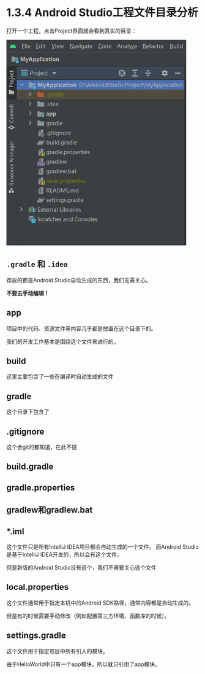 # 1.3.4 Android Studio工程文件目录分析

打开一个工程，点击Project界面就会看到真实的目录：

![](./asset/工程目录.png)

## `.gradle` 和 `.idea`

存放的都是Android Studio自动生成的东西，我们无需关心。

**不要去手动编辑！**

## app

项目中的代码、资源文件等内容几乎都是放置在这个目录下的。

我们的开发工作基本是围绕这个文件夹进行的。

## build

这里主要包含了一些在编译时自动生成的文件

## gradle

这个目录下包含了

## .gitignore

这个会git的都知道，在此不提

## build.gradle

## gradle.properties

## gradlew和gradlew.bat

## *.iml

这个文件只是所有IntelliJ IDEA项目都会自动生成的一个文件。
而Android Studio是基于IntelliJ IDEA开发的，所以会有这个文件。

但是新版的Android Studio没有这个，我们不需要关心这个文件

## local.properties

这个文件通常用于指定本机中的Android SDK路径，通常内容都是自动生成的。

但是有的时候需要手动修改（例如配置第三方环境、函数库的时候）。

## settings.gradle

这个文件用于指定项目中所有引入的模块。

由于HelloWorld中只有一个app模块，所以就只引用了app模块。
